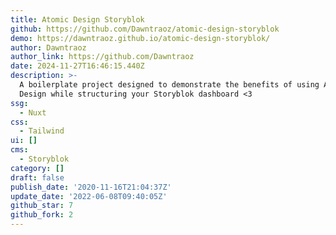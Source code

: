 ```yaml
---
title: Atomic Design Storyblok
github: https://github.com/Dawntraoz/atomic-design-storyblok
demo: https://dawntraoz.github.io/atomic-design-storyblok/
author: Dawntraoz
author_link: https://github.com/Dawntraoz
date: 2024-11-27T16:46:15.440Z
description: >-
  A boilerplate project designed to demonstrate the benefits of using Atomic
  Design while structuring your Storyblok dashboard <3
ssg:
  - Nuxt
css:
  - Tailwind
ui: []
cms:
  - Storyblok
category: []
draft: false
publish_date: '2020-11-16T21:04:37Z'
update_date: '2022-06-08T09:40:05Z'
github_star: 7
github_fork: 2
---
```

